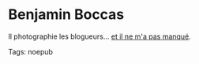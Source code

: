 # Benjamin Boccas

Il photographie les blogueurs... [et il ne m'a pas manqué](http://phlog.benjaminboccas.com/?p=146).

Tags: noepub